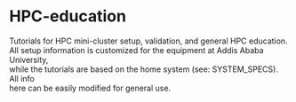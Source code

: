 # HPC-education

Tutorials for HPC mini-cluster setup, validation, and general HPC education. 
All setup information is customized for the equipment at Addis Ababa University,  
while the tutorials are based on the home system (see: SYSTEM_SPECS). All info  
here can be easily modified for general use.
